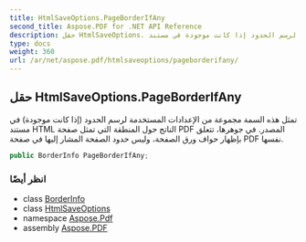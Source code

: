 ```yaml
---
title: HtmlSaveOptions.PageBorderIfAny
second_title: Aspose.PDF for .NET API Reference
description: حقل HtmlSaveOptions. تمثل هذه السمة مجموعة من الإعدادات المستخدمة لرسم الحدود إذا كانت موجودة في مستند HTML الناتج حول المنطقة التي تمثل صفحة PDF المصدر. في جوهرها، تتعلق بإظهار حواف ورق الصفحة، وليس حدود الصفحة المشار إليها في صفحة PDF نفسها.
type: docs
weight: 360
url: /ar/net/aspose.pdf/htmlsaveoptions/pageborderifany/
---
```

## حقل HtmlSaveOptions.PageBorderIfAny

تمثل هذه السمة مجموعة من الإعدادات المستخدمة لرسم الحدود (إذا كانت موجودة) في مستند HTML الناتج حول المنطقة التي تمثل صفحة PDF المصدر. في جوهرها، تتعلق بإظهار حواف ورق الصفحة، وليس حدود الصفحة المشار إليها في صفحة PDF نفسها.

```csharp
public BorderInfo PageBorderIfAny;
```

### انظر أيضًا

* class [BorderInfo](../../saveoptions.borderinfo/)
* class [HtmlSaveOptions](../)
* namespace [Aspose.Pdf](../../../aspose.pdf/)
* assembly [Aspose.PDF](../../../)